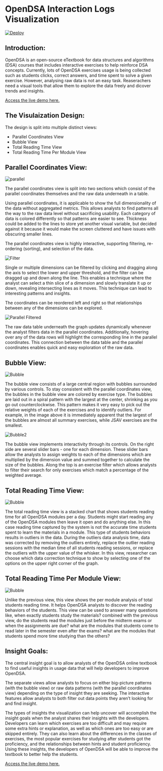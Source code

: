 OpenDSA Interaction Logs Visualization
======================================

[![Deploy](https://www.herokucdn.com/deploy/button.svg)](https://heroku.com/deploy)


## Introduction:


OpenDSA is an open-source eTextbook for data structures and algorithms (DSA) courses that includes interactive exercises to help reinforce DSA concepts. Currently, lots of OpenDSA exercises usage is being collected such as students clicks, correct answers, and time spent to solve a given exercise. However, analysing raw data is not an easy task. Reaserachers need a visual tools that allow them to explore the data freely and dicover trends and insights.

[Access the live demo here.](https://opendsa-viz.herokuapp.com/)

## The Visulaization Design:

The design is split into multiple distinct views: 
- Parallel Coordinates View
- Bubble View
- Total Reading Time View
- Total Reading Time Per Module View

## Parallel Coordinates View:

![parallel](https://github.com/hosamshahin/OpenDSA-Viz/blob/master/images/parallel.png)

The parallel coordinates view is split into two sections which consist of the parallel coordinates themselves and the raw data underneath in a table.

Using parallel coordinates, it is applicable to show the full dimensionality of the data without aggregated metrics. This allows analysts to find patterns all the way to the raw data level without sacrificing usability. Each category of data is colored differently so that patterns are easier to see. Thickness could be added to the lines to store yet another visual variable, but decided against it because it would make the screen cluttered and have issues with obscuring smaller lines.

The parallel coordinates view is highly interactive, supporting filtering, re-ordering (sorting), and selection of the data. 

![Filter](https://github.com/hosamshahin/OpenDSA-Viz/blob/master/images/filter.png)

Single or multiple dimensions can be filtered by clicking and dragging along the axis to select the lower and upper threshold, and the filter can be dragged up and down along the line. This enables a technique where the analyst can select a thin slice of a dimension and slowly translate it up or down, revealing intersecting lines as it moves. This technique can lead to interesting patterns and insights.

The coordinates can be reordered left and right so that relationships between any of the dimensions can be explored.

![Parallel Filtered](https://github.com/hosamshahin/OpenDSA-Viz/blob/master/images/parallel_filtered.png)

The raw data table underneath the graph updates dynamically whenever the analyst filters data in the parallel coordinates. Additionally, hovering over any of the data rows will highlight the corresponding line in the parallel coordinates. This connection between the data table and the parallel coordinates enables quick and easy exploration of the raw data.

## Bubble View:
![Bubble](https://github.com/hosamshahin/OpenDSA-Viz/blob/master/images/bubble.png)

The bubble view consists of a large central region with bubbles surrounded by various controls. To stay consistent with the parallel coordinates view, the bubbles in the bubble view are colored by exercise type. The bubbles are laid out in a spiral pattern with the largest at the center, shrinking as you go out counterclockwise. This pattern makes it very easy to pick out the relative weights of each of the exercises and to identify outliers. For example, in the image above it is immediately apparent that the largest of the bubbles are almost all summary exercises, while JSAV exercises are the smallest. 

![Bubble2](https://github.com/hosamshahin/OpenDSA-Viz/blob/master/images/bubble2.png)

The bubble view implements interactivity through its controls. On the right side are several slider bars - one for each dimension. These slider bars allow the analysts to assign weights to each of the dimensions which are multiplied by the dimension value and summed together to calculate the size of the bubbles. Along the top is an exercise filter which allows analysts to filter their search for only exercises which match a percentage of the weighted average.


## Total Reading Time View:
![Bubble](https://github.com/hosamshahin/OpenDSA-Viz/blob/master/images/reading_time.png)

The total reading time view is a stacked chart that shows students reading time for all OpenDSA modules per a day. Students might start reading any of the OpenDSA modules then leave it open and do anything else. In this case reading time captured by the system is not the accurate time students spent to learn the materials in a module. This type of students behaviors results in outliers in the data. During the outliers data analysis time, data was corrected by removing the outliers entirely, replace the outlier reading sessions with the median time of all students reading sessions, or replace the outliers with the upper value of the whisker. In this view, researcher can choose which data correction technique to show by selecting one of the options on the upper right corner of the graph. 

## Total Reading Time Per Module View:
![Bubble](https://github.com/hosamshahin/OpenDSA-Viz/blob/master/images/reading_time_module.png)

Unlike the previous view, this view shows the per module analysis of total students reading time. It helps OpenDSA analysts to discover the reading behaviors of the students. This view can be used to answer many questions like, when exactly students study the materials? combined with the previous view, do the students read the modules just before the midterm exams or when the assignments are due? what are the modules that students come to read later in the semester even after the exams? what are the modules that students spend more time studying than the others?

## Insight Goals:

The central insight goal is to allow analysts of the OpenDSA online textbook to find useful insights in usage data that will help developers to improve OpenDSA.

The separate views allow analysts to focus on either big-picture patterns (with the bubble view) or raw data patterns (with the parallel coordinates view) depending on the type of insight they are seeking. The interactive features allow analysts to both filter out data points they aren’t looking for and find insight.

The types of insights the visualization can help uncover will accomplish the insight goals when the analyst shares their insights with the developers. Developers can learn which exercises are too difficult and may require some extra hints or explanation, as well as which ones are too easy or are skipped entirely. They can also learn about the differences in the classes of exercises, the most popular exercises for studying after students got the  proficiency, and the relationships between hints and student proficiency. Using these insights, the developers of OpenDSA will be able to improve the textbook to better help the students.

[Access the live demo here.](https://opendsa-viz.herokuapp.com/)
